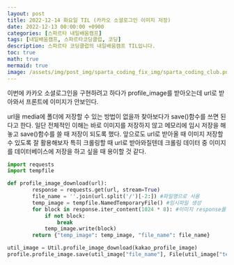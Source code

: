```yaml
---
layout: post
title: 2022-12-14 화요일 TIL (카카오 소셜로그인 이미지 저장)
date: 2022-12-13 00:00:00 +0900
categories: [스파르타 내일배움캠프]
tags: [내일배움캠프, 스파르타코딩클럽, 코딩]
description: 스파르타 코딩클럽의 내일배움캠프 TIL입니다.
toc: true
math: true
mermaid: true
image: /assets/img/post_img/sparta_coding_fix_img/sparta_coding_club.png
---
```

이번에 카카오 소셜로그인을 구현하려고 하다가 profile_image를 받아오는데 url로 받아와서 프론트에 이미지가 안보인다.

url을 media에 폴더에 저장할 수 있는 방법이 없을까 찾아보다가 save()함수를 쓰면 된다고 한다.  일단 전체적인 이해는 바로 이미지를 저장하지 않고 메모리에 임시 저장을 해놓고 save()함수를 쓸 때 저장이 되도록 했다.  앞으로도 url로 받아올 때 이미지 저장할 수 있도록 잘 활용해보자 특히 크롤링할 때 url로 받아와질텐데 크롤링 데이터 중 이미지를 데이터베이스에 저장을 하고 싶을 때 용이할 것 같다.

```python
import requests
import tempfile

def profile_image_download(url):
        response = requests.get(url, stream=True) 
        file_name = ''.join(url.split('/')[-2:]) #파일명으로 사용
        temp_image = tempfile.NamedTemporaryFile() #임시파일 생성
        for block in response.iter_content(1024 * 8): #이미지 response를 분할로 받기 위함
            if not block:
                break
            temp_image.write(block)
        return {"temp_image": temp_image, "file_name": file_name}

util_image = Util.profile_image_download(kakao_profile_image)
profile.profile_image.save(util_image["file_name"], File(util_image["temp_image"]))
```
